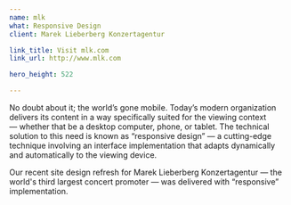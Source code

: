 ```yaml
---
name: mlk
what: Responsive Design
client: Marek Lieberberg Konzertagentur

link_title: Visit mlk.com
link_url: http://www.mlk.com

hero_height: 522

---
```


No doubt about it; the world’s gone mobile. Today’s modern organization delivers its content in a way specifically suited for the viewing context — whether that be a desktop computer, phone, or tablet. The technical solution to this need is known as “responsive design” —  a cutting-edge technique involving an interface implementation that adapts dynamically and automatically to the viewing device. 

Our recent site design refresh for Marek Lieberberg Konzertagentur — the world's third largest concert promoter — was delivered with “responsive” implementation.